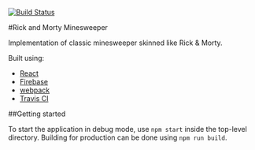 [![Build Status](https://travis-ci.org/ethwillz/RickAndMortyMinesweeper.svg?branch=master)](https://travis-ci.org/ethwillz/RickAndMortyMinesweeper)


#Rick and Morty Minesweeper

Implementation of classic minesweeper skinned like Rick & Morty.

Built using:

- [React](https://reactjs.org/)
- [Firebase](https://firebase.google.com/)
- [webpack](https://webpack.js.org/)
- [Travis CI](https://travis-ci.org)

##Getting started

To start the application in debug mode, use ```npm start``` inside the top-level directory. Building for production can be done using ```npm run build```.